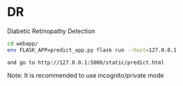 # DR
Diabetic Retinopathy Detection

```bash
cd webapp/ 
env FLASK_APP=predict_app.py flask run --host=127.0.0.1
```

`and go to http://127.0.0.1:5000/static/predict.html`

Note: It is recommended to use incognito/private mode
